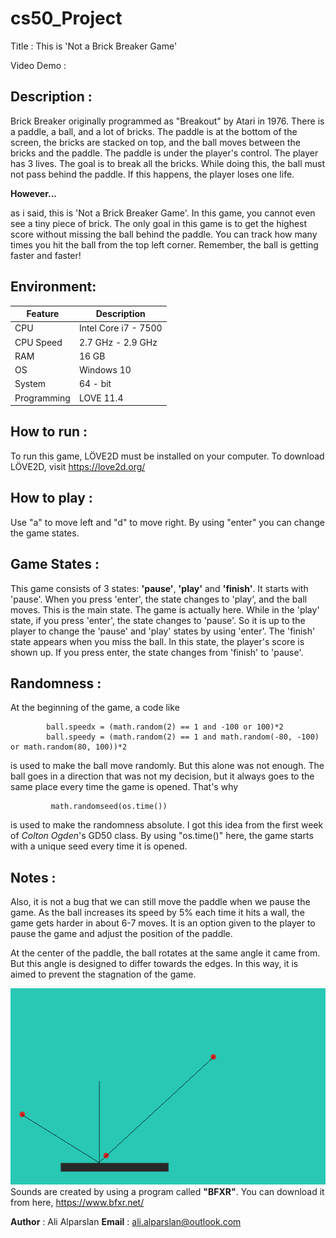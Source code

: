 # cs50_Project

Title       : This is 'Not a Brick Breaker Game'

Video Demo  : <URL>

## Description :
Brick Breaker originally programmed as "Breakout" by Atari in 1976.
There is a paddle, a ball, and a lot of bricks.
The paddle is at the bottom of the screen, the bricks are stacked on top, and the ball moves between the bricks and the paddle.
The paddle is under the player's control. The player has 3 lives. The goal is to break all the bricks. 
While doing this, the ball must not pass behind the paddle. If this happens, the player loses one life.

**However...**

as i said, this is 'Not a Brick Breaker Game'. In this game, you cannot even see a tiny piece of brick. 
The only goal in this game is to get the highest score without missing the ball behind the paddle. 
You can track how many times you hit the ball from the top left corner. Remember, the ball is getting faster and faster!

## Environment:

| Feature       | Description 			|
| -----------   | ----------- 			|
| CPU           | Intel Core i7 - 7500 	|
| CPU Speed     | 2.7 GHz - 2.9 GHz     |
| RAM 			| 16 GB					|
| OS			| Windows 10			|
| System 		| 64 - bit 				|
| Programming	| LOVE 11.4  			|

## How to run  :
To run this game, LÖVE2D must be installed on your computer. To download LÖVE2D, visit https://love2d.org/

## How to play :
Use "a" to move left and "d" to move right.
By using "enter" you can change the game states.
  
## Game States :
This game consists of 3 states: **'pause'**, **'play'** and **'finish'**.
It starts with 'pause'. When you press 'enter', the state changes to 'play', and the ball moves. This is the main state. The game is actually here.
While in the 'play' state, if you press 'enter', the state changes to 'pause'. So it is up to the player to change the 'pause' and 'play' states by using 'enter'.
The 'finish' state appears when you miss the ball. In this state, the player's score is shown up.
If you press enter, the state changes from 'finish' to 'pause'.

## Randomness    :
At the beginning of the game, a code like
  
            ball.speedx = (math.random(2) == 1 and -100 or 100)*2                                   
            ball.speedy = (math.random(2) == 1 and math.random(-80, -100) or math.random(80, 100))*2
  
is used to make the ball move randomly. But this alone was not enough. The ball goes in a direction that was not my decision, but it always goes to the same place every time the game is opened. That's why 

             math.randomseed(os.time())

is used to make the randomness absolute. I got this idea from the first week of *Colton Ogden*'s GD50 class. By using "os.time()" here, the game starts with a unique seed every time it is opened.
  
  
## Notes        :
Also, it is not a bug that we can still move the paddle when we pause the game. 
As the ball increases its speed by 5% each time it hits a wall, the game gets harder in about 6-7 moves. 
It is an option given to the player to pause the game and adjust the position of the paddle.

At the center of the paddle, the ball rotates at the same angle it came from. But this angle is designed to differ towards the edges. 
In this way, it is aimed to prevent the stagnation of the game.     

![angle.bmp](https://github.com/donchokella/cs50_Project/blob/master/test/angle.bmp)
Sounds are created by using a program called **"BFXR"**. You can download it from here, https://www.bfxr.net/

**Author**      : Ali Alparslan
**Email**       : ali.alparslan@outlook.com
